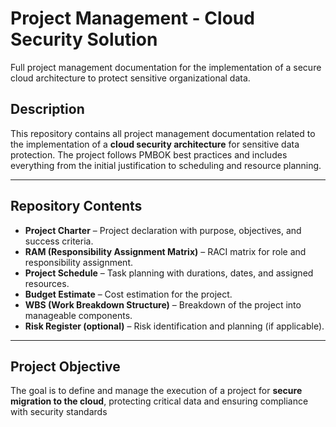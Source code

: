# Project Management - Cloud Security Solution
Full project management documentation for the implementation of a secure cloud architecture to protect sensitive organizational data.

## Description

This repository contains all project management documentation related to the implementation of a **cloud security architecture** for sensitive data protection. The project follows PMBOK best practices and includes everything from the initial justification to scheduling and resource planning.

---

## Repository Contents

-  **Project Charter** – Project declaration with purpose, objectives, and success criteria.
-  **RAM (Responsibility Assignment Matrix)** – RACI matrix for role and responsibility assignment.
-  **Project Schedule** – Task planning with durations, dates, and assigned resources.
-  **Budget Estimate** – Cost estimation for the project.
-  **WBS (Work Breakdown Structure)** – Breakdown of the project into manageable components.
-  **Risk Register (optional)** – Risk identification and planning (if applicable).

---

##  Project Objective

The goal is to define and manage the execution of a project for **secure migration to the cloud**, protecting critical data and ensuring compliance with security standards
